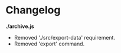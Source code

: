 # Changelog

**./archive.js**
* Removed './src/export-data' requirement.
* Removed 'export' command.
